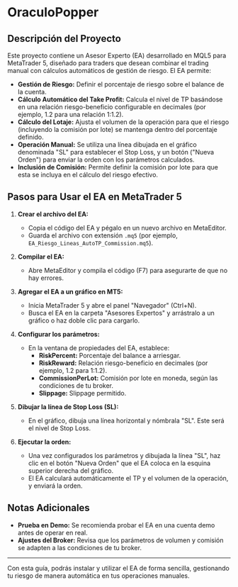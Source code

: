 # OraculoPopper

## Descripción del Proyecto

Este proyecto contiene un Asesor Experto (EA) desarrollado en MQL5 para MetaTrader 5, diseñado para traders que desean combinar el trading manual con cálculos automáticos de gestión de riesgo. El EA permite:

- **Gestión de Riesgo:** Definir el porcentaje de riesgo sobre el balance de la cuenta.
- **Cálculo Automático del Take Profit:** Calcula el nivel de TP basándose en una relación riesgo-beneficio configurable en decimales (por ejemplo, 1.2 para una relación 1:1.2).
- **Cálculo del Lotaje:** Ajusta el volumen de la operación para que el riesgo (incluyendo la comisión por lote) se mantenga dentro del porcentaje definido.
- **Operación Manual:** Se utiliza una línea dibujada en el gráfico denominada "SL" para establecer el Stop Loss, y un botón ("Nueva Orden") para enviar la orden con los parámetros calculados.
- **Inclusión de Comisión:** Permite definir la comisión por lote para que esta se incluya en el cálculo del riesgo efectivo.

## Pasos para Usar el EA en MetaTrader 5

1. **Crear el archivo del EA:**
   - Copia el código del EA y pégalo en un nuevo archivo en MetaEditor.
   - Guarda el archivo con extensión `.mq5` (por ejemplo, `EA_Riesgo_Lineas_AutoTP_Commission.mq5`).

2. **Compilar el EA:**
   - Abre MetaEditor y compila el código (F7) para asegurarte de que no hay errores.

3. **Agregar el EA a un gráfico en MT5:**
   - Inicia MetaTrader 5 y abre el panel "Navegador" (Ctrl+N).
   - Busca el EA en la carpeta "Asesores Expertos" y arrástralo a un gráfico o haz doble clic para cargarlo.

4. **Configurar los parámetros:**
   - En la ventana de propiedades del EA, establece:
     - **RiskPercent:** Porcentaje del balance a arriesgar.
     - **RiskReward:** Relación riesgo-beneficio en decimales (por ejemplo, 1.2 para 1:1.2).
     - **CommissionPerLot:** Comisión por lote en moneda, según las condiciones de tu broker.
     - **Slippage:** Slippage permitido.

5. **Dibujar la línea de Stop Loss (SL):**
   - En el gráfico, dibuja una línea horizontal y nómbrala "SL". Este será el nivel de Stop Loss.

6. **Ejecutar la orden:**
   - Una vez configurados los parámetros y dibujada la línea "SL", haz clic en el botón "Nueva Orden" que el EA coloca en la esquina superior derecha del gráfico.
   - El EA calculará automáticamente el TP y el volumen de la operación, y enviará la orden.

## Notas Adicionales

- **Prueba en Demo:** Se recomienda probar el EA en una cuenta demo antes de operar en real.
- **Ajustes del Broker:** Revisa que los parámetros de volumen y comisión se adapten a las condiciones de tu broker.

---

Con esta guía, podrás instalar y utilizar el EA de forma sencilla, gestionando tu riesgo de manera automática en tus operaciones manuales.
